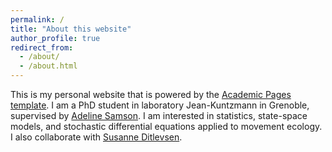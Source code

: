 ```yaml
---
permalink: /
title: "About this website"
author_profile: true
redirect_from: 
  - /about/
  - /about.html
---
```


This is my personal website that is powered by the [Academic Pages template](https://github.com/academicpages/academicpages.github.io). I am a PhD student in laboratory Jean-Kuntzmann in Grenoble, supervised by [Adeline Samson](http://adeline.e-samson.org/). I am interested in statistics, state-space models, and stochastic differential equations applied to movement ecology. I also collaborate with [Susanne Ditlevsen](https://web.math.ku.dk/~susanne/). 


 
